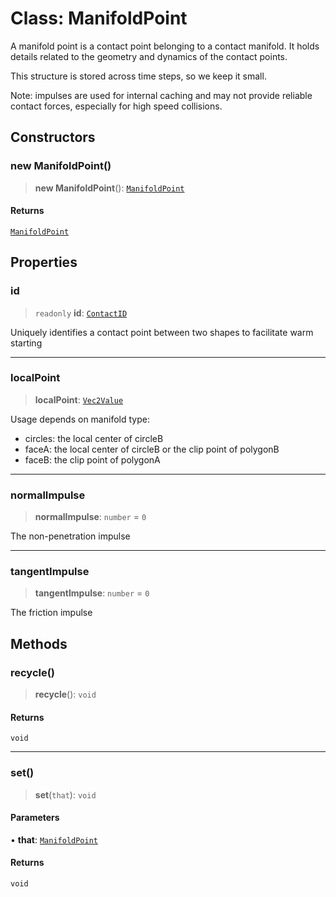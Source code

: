 # Class: ManifoldPoint

A manifold point is a contact point belonging to a contact manifold. It holds
details related to the geometry and dynamics of the contact points.

This structure is stored across time steps, so we keep it small.

Note: impulses are used for internal caching and may not provide reliable
contact forces, especially for high speed collisions.

## Constructors

### new ManifoldPoint()

> **new ManifoldPoint**(): [`ManifoldPoint`](/api/classes/ManifoldPoint)

#### Returns

[`ManifoldPoint`](/api/classes/ManifoldPoint)

## Properties

### id

> `readonly` **id**: [`ContactID`](/api/classes/ContactID)

Uniquely identifies a contact point between two shapes to facilitate warm starting

***

### localPoint

> **localPoint**: [`Vec2Value`](/api/interfaces/Vec2Value)

Usage depends on manifold type:
- circles: the local center of circleB
- faceA: the local center of circleB or the clip point of polygonB
- faceB: the clip point of polygonA

***

### normalImpulse

> **normalImpulse**: `number` = `0`

The non-penetration impulse

***

### tangentImpulse

> **tangentImpulse**: `number` = `0`

The friction impulse

## Methods

### recycle()

> **recycle**(): `void`

#### Returns

`void`

***

### set()

> **set**(`that`): `void`

#### Parameters

• **that**: [`ManifoldPoint`](/api/classes/ManifoldPoint)

#### Returns

`void`
